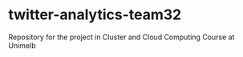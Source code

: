 # twitter-analytics-team32
Repository for the project in Cluster and Cloud Computing Course at Unimelb
